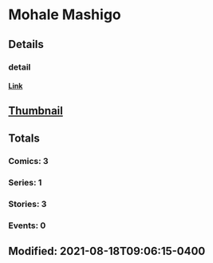 # Mohale  Mashigo 
## Details
### detail
#### [Link](http://marvel.com/comics/creators/14224/mohale_mashigo?utm_campaign=apiRef&utm_source=225578a89fc76f3d20fbffda5d17a88d)
## [Thumbnail](http://i.annihil.us/u/prod/marvel/i/mg/b/40/image_not_available.jpg)
## Totals
### Comics: 3
### Series: 1
### Stories: 3
### Events: 0
## Modified: 2021-08-18T09:06:15-0400